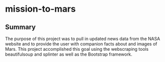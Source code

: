 # mission-to-mars

## Summary
The purpose of this project was to pull in updated news data from the NASA website and to provide the user with companion facts about and images of Mars.  This project accomplished this goal using the webscraping tools beautifulsoup and splinter as well as the Bootstrap framework.
